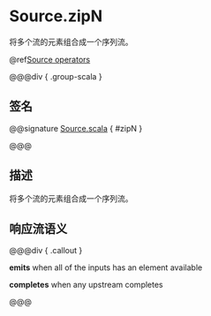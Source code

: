 # Source.zipN

将多个流的元素组合成一个序列流。

@ref[Source operators](../index.md#source-operators)

@@@div { .group-scala }

## 签名

@@signature [Source.scala](/akka-stream/src/main/scala/akka/stream/scaladsl/Source.scala) { #zipN }

@@@

## 描述

将多个流的元素组合成一个序列流。

## 响应流语义

@@@div { .callout }

**emits** when all of the inputs has an element available

**completes** when any upstream completes

@@@

